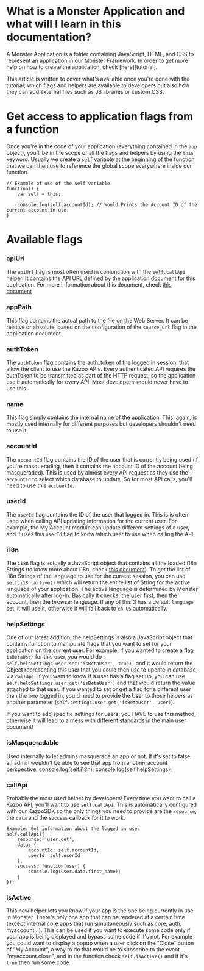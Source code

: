 # What is a Monster Application and what will I learn in this documentation?
A Monster Application is a folder containing JavaScript, HTML, and CSS to represent an application in our Monster Framework. In order to get more help on how to create the application, check [here][tutorial].

This article is written to cover what's available once you're done with the tutorial; which flags and helpers are available to developers but also how they can add external files such as JS libraries or custom CSS.

# Get access to application flags from a function
Once you're in the code of your application (everything contained in the `app` object), you'll be in the scope of all the flags and helpers by using the `this` keyword. Usually we create a `self` variable at the beginning of the function that we can then use to reference the global scope everywhere inside our function.

	// Example of use of the self variable
	function() {
		var self = this;

		console.log(self.accountId); // Would Prints the Account ID of the current account in use.
	}

# Available flags
### apiUrl

The `apiUrl` flag is most often used in conjunction with the `self.callApi` helper. It contains the API URL defined by the application document for this application. For more information about this document, check [this document](appstore)

### appPath

This flag contains the actual path to the file on the Web Server. It can be relative or absolute, based on the configuration of the `source_url` flag in the application document.

### authToken

The `authToken` flag contains the auth_token of the logged in session, that allow the client to use the Kazoo APIs. Every authenticated API requires the authToken to be transmitted as part of the HTTP request, so the application use it automatically for every API. Most developers should never have to use this.

### name

This flag simply contains the internal name of the application. This, again, is mostly used internally for different purposes but developers shouldn't need to use it.

### accountId

The `accountId` flag contains the ID of the user that is currently being used (if you're masquerading, then it contains the account ID of the account being masqueraded). This is used by almost every API request as they use the `accountId` to select which database to update. So for most API calls, you'll need to use this `accountId`.

### userId

The `userId` flag contains the ID of the user that logged in. This is is often used when calling API updating information for the current user. For example, the My Account module can update different settings of a user, and it uses this `userId` flag to know which user to use when calling the API.

### i18n

The `i18n` flag is actually a JavaScript object that contains all the loaded i18n Strings (to know more about i18n, check [this document](i18n)).
To get the list of i18n Strings of the language to use for the current session, you can use `self.i18n.active()` which will return the entire list of String for the active language of your application. The active language is determined by Monster automatically after log-in. Basically it checks: the user first, then the account, then the browser language. If any of this 3 has a default `language` set, it will use it, otherwise it will fall back to `en-US` automatically.

### helpSettings

One of our latest addition, the helpSettings is also a JavaScript object that contains function to manipulate flags that you want to set for your application on the current user. For example, if you wanted to create a flag `isBetaUser` for this user, you would do : `self.helpSettings.user.set('isBetaUser', true);` and it would return the Object representing this user that you could then use to update in database via `callApi`. If you want to know if a user has a flag set up, you can use `self.helpSettings.user.get('isBetaUser')` and that would return the value attached to that user. If you wanted to set or get a flag for a different user than the one logged in, you'd need to provide the User to those helpers as another parameter (`self.settings.user.get('isBetaUser', user)`).

If you want to add specific settings for users, you HAVE to use this method, otherwise it will lead to a mess with different standards in the main user document!

### isMasqueradable

Used internally to let admins masquerade an app or not. If it's set to false, an admin wouldn't be able to see that app from another account perspective.
console.log(self.i18n);
console.log(self.helpSettings);


### callApi

Probably the most used helper by developers! Every time you want to call a Kazoo API, you'll want to use `self.callApi`. This is automatically configured with our KazooSDK so the only things you need to provide are the `resource`, the `data` and the `success` callback for it to work.

	Example: Get information about the logged in user
	self.callApi({
		resource: 'user.get',
		data: {
			accountId: self.accountId,
			userId: self.userId
		},
		success: function(user) {
			console.log(user.data.first_name);
		}
	});

### isActive

This new helper lets you know if your app is the one being currently in use in Monster. There's only one app that can be rendered at a certain time (except internal core apps that run simultaneously such as core, auth, myaccount...). This can be used if you want to execute some code only if your app is being displayed and bypass some code if it's not. For example you could want to display a popup when a user click on the "Close" button of "My Account", a way to do that would be to subscribe to the event "myaccount.close", and in the function check `self.isActive()` and if it's `true` then run some code.


[appstore]: appstore.md
[i18n]: internationalization.md
